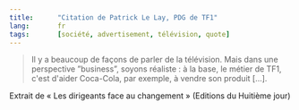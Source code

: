```yaml
---
title:      "Citation de Patrick Le Lay, PDG de TF1"
lang:       fr
tags:       [société, advertisement, télévision, quote]
---
```


> Il y a beaucoup de façons de parler de la télévision. Mais dans une perspective ”business”, soyons réaliste : à la base, le métier de TF1, c'est d'aider Coca-Cola, par exemple, à vendre son produit [...].


Extrait de « Les dirigeants face au changement » (Editions du Huitième jour)
